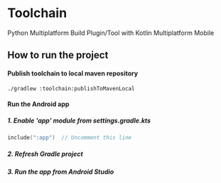 # Toolchain

Python Multiplatform Build Plugin/Tool with Kotlin Multiplatform Mobile

## How to run the project

#### Publish toolchain to local maven repository
```shell
./gradlew :toolchain:publishToMavenLocal
```

#### Run the Android app
##### 1. Enable 'app' module from settings.gradle.kts
```kts
include(":app")  // Uncomment this line
```
##### 2. Refresh Gradle project

##### 3. Run the app from Android Studio
